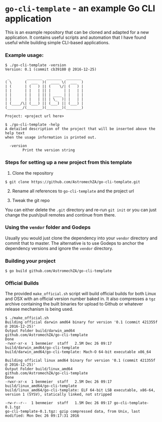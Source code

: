# `go-cli-template` - an example Go CLI application

This is an example repository that can be cloned and adapted for a new application. It contains useful scripts and
automation that I have found useful while building simple CLI-based applications.

### Example usage:

```
$ ./go-cli-template -version
Version: 0.1 (commit cb39180 @ 2016-12-25)

 _        _______  _______  _______ 
( \      (  ___  )(  ____ \(  ___  )
| (      | (   ) || (    \/| (   ) |
| |      | |   | || |      | |   | |
| |      | |   | || | ____ | |   | |
| |      | |   | || | \_  )| |   | |
| (____/\| (___) || (___) || (___) |
(_______/(_______)(_______)(_______)

Project: <project url here>
```

```
$ ./go-cli-template -help
A detailed description of the project that will be inserted above the help text 
when the usage information is printed out.

  -version
    	Print the version string
```

### Steps for setting up a new project from this template

1. Clone the repository

```
$ git clone https://github.com/AstromechZA/go-cli-template.git
```

2. Rename all references to `go-cli-template` and the project url

3. Tweak the git repo

You can either delete the `.git` directory and re-run `git init` or you can
just change the push/pull remotes and continue from there.

### Using the `vendor` folder and Godeps

Usually you would just clone the dependency into your `vendor` directory 
and commit that to master. The alternative is to use Godeps to anchor the 
dependency versions and ignore the `vendor` directory.

### Building your project

```
$ go build github.com/AstromechZA/go-cli-template

```

### Official Builds

The provided `make_official.sh` script will build official builds for both Linux and OSX with an official version
number baked in. It also compresses a `tgz` archive containing the built binaries for upload to Github or
whatever release mechanism is being used.

```
$ ./make_official.sh
Building official darwin amd64 binary for version '0.1 (commit 421355f @ 2016-12-25)'
Output Folder build/darwin_amd64
github.com/AstromechZA/go-cli-template
Done
-rwxr-xr-x  1 benmeier  staff   2.5M Dec 26 09:17 build/darwin_amd64/go-cli-template
build/darwin_amd64/go-cli-template: Mach-O 64-bit executable x86_64

Building official linux amd64 binary for version '0.1 (commit 421355f @ 2016-12-25)'
Output Folder build/linux_amd64
github.com/AstromechZA/go-cli-template
Done
-rwxr-xr-x  1 benmeier  staff   2.5M Dec 26 09:17 build/linux_amd64/go-cli-template
build/linux_amd64/go-cli-template: ELF 64-bit LSB executable, x86-64, version 1 (SYSV), statically linked, not stripped

-rw-r--r--  1 benmeier  staff   1.5M Dec 26 09:17 go-cli-template-0.1.tgz
go-cli-template-0.1.tgz: gzip compressed data, from Unix, last modified: Mon Dec 26 09:17:31 2016
```

